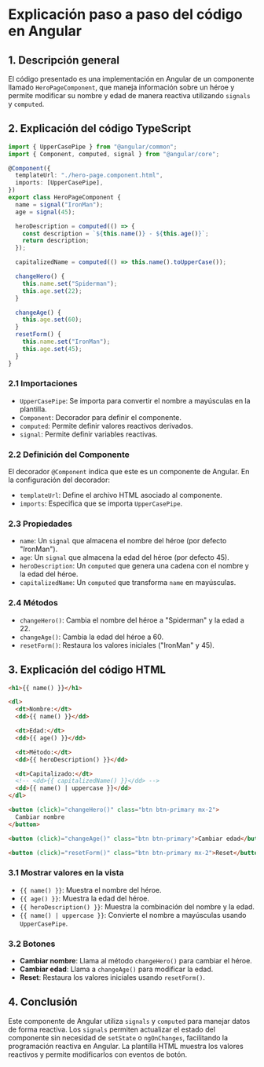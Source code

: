 # Explicación paso a paso del código en Angular

## 1. Descripción general

El código presentado es una implementación en Angular de un componente llamado `HeroPageComponent`, que maneja información sobre un héroe y permite modificar su nombre y edad de manera reactiva utilizando `signals` y `computed`.

## 2. Explicación del código TypeScript

```typescript
import { UpperCasePipe } from "@angular/common";
import { Component, computed, signal } from "@angular/core";

@Component({
  templateUrl: "./hero-page.component.html",
  imports: [UpperCasePipe],
})
export class HeroPageComponent {
  name = signal("IronMan");
  age = signal(45);

  heroDescription = computed(() => {
    const description = `${this.name()} - ${this.age()}`;
    return description;
  });

  capitalizedName = computed(() => this.name().toUpperCase());

  changeHero() {
    this.name.set("Spiderman");
    this.age.set(22);
  }

  changeAge() {
    this.age.set(60);
  }
  resetForm() {
    this.name.set("IronMan");
    this.age.set(45);
  }
}
```

### 2.1 Importaciones

- `UpperCasePipe`: Se importa para convertir el nombre a mayúsculas en la plantilla.
- `Component`: Decorador para definir el componente.
- `computed`: Permite definir valores reactivos derivados.
- `signal`: Permite definir variables reactivas.

### 2.2 Definición del Componente

El decorador `@Component` indica que este es un componente de Angular. En la configuración del decorador:

- `templateUrl`: Define el archivo HTML asociado al componente.
- `imports`: Especifica que se importa `UpperCasePipe`.

### 2.3 Propiedades

- `name`: Un `signal` que almacena el nombre del héroe (por defecto "IronMan").
- `age`: Un `signal` que almacena la edad del héroe (por defecto 45).
- `heroDescription`: Un `computed` que genera una cadena con el nombre y la edad del héroe.
- `capitalizedName`: Un `computed` que transforma `name` en mayúsculas.

### 2.4 Métodos

- `changeHero()`: Cambia el nombre del héroe a "Spiderman" y la edad a 22.
- `changeAge()`: Cambia la edad del héroe a 60.
- `resetForm()`: Restaura los valores iniciales ("IronMan" y 45).

## 3. Explicación del código HTML

```html
<h1>{{ name() }}</h1>

<dl>
  <dt>Nombre:</dt>
  <dd>{{ name() }}</dd>

  <dt>Edad:</dt>
  <dd>{{ age() }}</dd>

  <dt>Método:</dt>
  <dd>{{ heroDescription() }}</dd>

  <dt>Capitalizado:</dt>
  <!-- <dd>{{ capitalizedName() }}</dd> -->
  <dd>{{ name() | uppercase }}</dd>
</dl>

<button (click)="changeHero()" class="btn btn-primary mx-2">
  Cambiar nombre
</button>

<button (click)="changeAge()" class="btn btn-primary">Cambiar edad</button>

<button (click)="resetForm()" class="btn btn-primary mx-2">Reset</button>
```

### 3.1 Mostrar valores en la vista

- `{{ name() }}`: Muestra el nombre del héroe.
- `{{ age() }}`: Muestra la edad del héroe.
- `{{ heroDescription() }}`: Muestra la combinación del nombre y la edad.
- `{{ name() | uppercase }}`: Convierte el nombre a mayúsculas usando `UpperCasePipe`.

### 3.2 Botones

- **Cambiar nombre**: Llama al método `changeHero()` para cambiar el héroe.
- **Cambiar edad**: Llama a `changeAge()` para modificar la edad.
- **Reset**: Restaura los valores iniciales usando `resetForm()`.

## 4. Conclusión

Este componente de Angular utiliza `signals` y `computed` para manejar datos de forma reactiva. Los `signals` permiten actualizar el estado del componente sin necesidad de `setState` o `ngOnChanges`, facilitando la programación reactiva en Angular. La plantilla HTML muestra los valores reactivos y permite modificarlos con eventos de botón.
